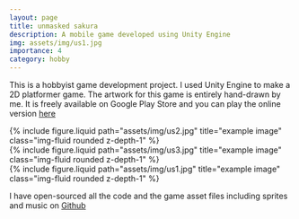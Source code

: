 ```yaml
---
layout: page
title: unmasked sakura
description: A mobile game developed using Unity Engine
img: assets/img/us1.jpg
importance: 4
category: hobby
---
```


This is a hobbyist game development project. I used Unity Engine to make a 2D platformer game. The artwork for this game is entirely hand-drawn by me. It is freely available on Google Play Store and you can play the online version [here](https://devnithw.github.io/PlayUnmaskedSakura)

<div class="row">
    <div class="col-sm mt-3 mt-md-0">
        {% include figure.liquid path="assets/img/us2.jpg" title="example image" class="img-fluid rounded z-depth-1" %}
    </div>
    <div class="col-sm mt-3 mt-md-0">
        {% include figure.liquid path="assets/img/us3.jpg" title="example image" class="img-fluid rounded z-depth-1" %}
    </div>
</div>

<div class="row">
    <div class="col-sm mt-3 mt-md-0">
        {% include figure.liquid path="assets/img/us1.jpg" title="example image" class="img-fluid rounded z-depth-1" %}
    </div>
</div>

I have open-sourced all the code and the game asset files including sprites and music on [Github](https://github.com/devnithw/UnmaskedSakura)

